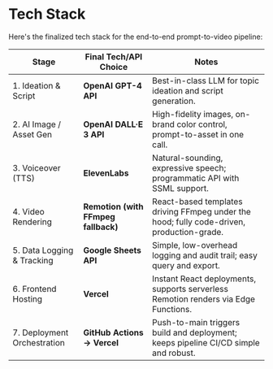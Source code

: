 # Tech Stack

Here's the finalized tech stack for the end-to-end prompt-to-video pipeline:

| Stage                       | Final Tech/API Choice               | Notes                                                                                   |
|-----------------------------|-------------------------------------|-----------------------------------------------------------------------------------------|
| 1. Ideation & Script        | **OpenAI GPT-4 API**                | Best-in-class LLM for topic ideation and script generation.                             |
| 2. AI Image / Asset Gen     | **OpenAI DALL·E 3 API**             | High-fidelity images, on-brand color control, prompt-to-asset in one call.              |
| 3. Voiceover (TTS)          | **ElevenLabs**                      | Natural-sounding, expressive speech; programmatic API with SSML support.                |
| 4. Video Rendering          | **Remotion (with FFmpeg fallback)** | React-based templates driving FFmpeg under the hood; fully code-driven, production-grade.|
| 5. Data Logging & Tracking  | **Google Sheets API**               | Simple, low-overhead logging and audit trail; easy query and export.                    |
| 6. Frontend Hosting         | **Vercel**                          | Instant React deployments, supports serverless Remotion renders via Edge Functions.     |
| 7. Deployment Orchestration | **GitHub Actions → Vercel**         | Push-to-main triggers build and deployment; keeps pipeline CI/CD simple and robust.     |
